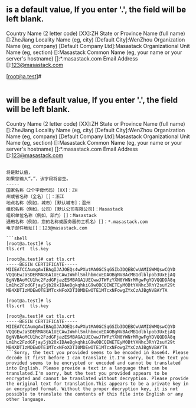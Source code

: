 ﻿is a default value,
If you enter '.', the field will be left blank.
-----
Country Name (2 letter code) [XX]:ZH
State or Province Name (full name) []:ZheJiang
Locality Name (eg, city) [Default City]:WenZhou
Organization Name (eg, company) [Default Company Ltd]:Masastack
Organizational Unit Name (eg, section) []:Masastack
Common Name (eg, your name or your server's hostname) []:*.masastack.com
Email Address []:123@masastack.com

[root@a.test]#
```以下是英文翻译：

```
will be a default value,
If you enter '.', the field will be left blank.
-----
Country Name (2 letter code) [XX]:ZH
State or Province Name (full name) []:ZheJiang
Locality Name (eg, city) [Default City]:WenZhou
Organization Name (eg, company) [Default Company Ltd]:Masastack
Organizational Unit Name (eg, section) []:Masastack
Common Name (eg, your name or your server's hostname) []:*.masastack.com
Email Address []:123@masastack.com
```

将是默认值，
如果您输入“。”，该字段将留空。
-----
国家名称（2个字母代码）[XX]：ZH
州或省名称（全名）[]：浙江
地点名称（例如，城市）[默认城市]：温州
组织名称（例如，公司）[默认公司有限公司]：Masastack
组织单位名称（例如，部门）[]：Masastack
通用名称（例如，您的名称或服务器的主机名）[]：*.masastack.com
电子邮件地址[]：123@masastack.com

```shell
[root@a.test]# ls
tls.crt  tls.key
```

```shell
[root@a.test]# cat tls.crt 
-----BEGIN CERTIFICATE-----
MIIEATCCAumgAwIBAgIJAJOEQs4wPXutMA0GCSqGSIb3DQEBCwUAMIGWMQswCQYD
VQQGEwJaSDERMA8GA1UECAwIWmhlSmlhbmcxEDAOBgNVBAcMB1dlblpob3UxEjAQ
BgNVBAoMCU1hc2FzdGFjazESMBAGA1UECwwJTWFzYXN0YWNrMRgwFgYDVQQDDA8q
Lm1hc2FzdGFjay5jb20xIDAeBgkqhkiG9w0BCQEWETEyM0BtYXNhc3RhY2suY29t
MB4XDTIzMDEwOTE1MTcxNFoXDTI0MDEwOTE1MTcxNFowgZYxCzAJBgNVBAYTA
```

```
[root@a.test]# ls
tls.crt  tls.key
```

```
[root@a.test]# cat tls.crt 
-----BEGIN CERTIFICATE-----
MIIEATCCAumgAwIBAgIJAJOEQs4wPXutMA0GCSqGSIb3DQEBCwUAMIGWMQswCQYD
VQQGEwJaSDERMA8GA1UECAwIWmhlSmlhbmcxEDAOBgNVBAcMB1dlblpob3UxEjAQ
BgNVBAoMCU1hc2FzdGFjazESMBAGA1UECwwJTWFzYXN0YWNrMRgwFgYDVQQDDA8q
Lm1hc2FzdGFjay5jb20xIDAeBgkqhkiG9w0BCQEWETEyM0BtYXNhc3RhY2suY29t
MB4XDTIzMDEwOTE1MTcxNFoXDTI0MDEwOTE1MTcxNFowgZYxCzAJBgNVBAYTA
```Sorry, the text you provided seems to be encoded in Base64. Please decode it first before I can translate it.I'm sorry, but the text you provided seems to be encrypted or encoded and cannot be translated into English. Please provide a text in a language that can be translated.I'm sorry, but the text you provided appears to be encrypted and cannot be translated without decryption. Please provide the original text for translation.This appears to be a private key in an encrypted format. Without the proper decryption key, it is not possible to translate the contents of this file into English or any other language.